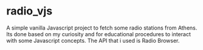 # radio_vjs
A simple vanilla Javascript project to fetch some radio stations from Athens. Its done based on my curiosity and for educational procedures to interact with some Javascript concepts. The API that i used is Radio Browser.